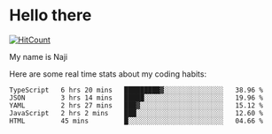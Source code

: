 # Hello there

[![HitCount](http://hits.dwyl.com/na-ji/na-ji.svg)](https://youtu.be/dQw4w9WgXcQ)

My name is Naji

Here are some real time stats about my coding habits:

<!--START_SECTION:waka-->
```text
TypeScript   6 hrs 20 mins   █████████▓░░░░░░░░░░░░░░░   38.96 % 
JSON         3 hrs 14 mins   █████░░░░░░░░░░░░░░░░░░░░   19.96 % 
YAML         2 hrs 27 mins   ███▓░░░░░░░░░░░░░░░░░░░░░   15.12 % 
JavaScript   2 hrs 2 mins    ███░░░░░░░░░░░░░░░░░░░░░░   12.60 % 
HTML         45 mins         █░░░░░░░░░░░░░░░░░░░░░░░░   04.66 % 
```
<!--END_SECTION:waka-->
